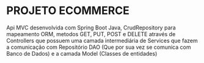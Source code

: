 # PROJETO ECOMMERCE

Api MVC desenvolvida com Spring Boot Java, CrudRepository para mapeamento ORM, metodos GET, PUT, POST e DELETE através de Controllers que possuem uma camada intermediária de Services que fazem a comunicação com Repositório DAO (Que por sua vez se comunica com Banco de Dados) e a camada Model (Classes de entidades)
